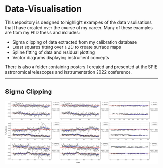 # Data-Visualisation

This repository is designed to highlight examples of the data visulisations that I have created over the course of my career. Many of these examples are from my PhD thesis and includes:
- Sigma clipping of data extracted from my calibration database
- Least squares fitting over a 2D to create surface maps
- Spline fitting of data and residual plotting
- Vector diagrams displaying instrument concepts

There is also a folder containing posters I created and presented at the SPIE astronomical telescopes and instrumentation 2022 conference.

---

## Sigma Clipping

![alt text](data_vis_examples/Fibre_192_sigma_clipping.png)
